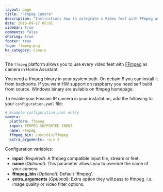 ```yaml
---
layout: page
title: "FFmpeg Camera"
description: "Instructions how to integrate a Video feet with FFmpeg as cameras within Home Assistant."
date: 2015-09-17 08:01
sidebar: true
comments: false
sharing: true
footer: true
logo: ffmpeg.png
ha_category: Camera
---
```



The `ffmpeg` platform allows you to use every video feet with [FFmpeg](http://www.ffmpeg.org/) as camera in Home Assistant.

<p class='note'>
You need a ffmpeg binary in your system path. On debain 8 you can install it from backports. If you want HW support on raspberry you need self build from source. Windows binary are avilable on ffmpeg homepage.
</p>

To enable your Foscam IP camera in your installation, add the following to your `configuration.yaml` file:

```yaml
# Example configuration.yaml entry
camera:
  platform: ffmpeg
  input: FFMPEG_SUPPORTED_INPUT
  name: FFmpeg
  ffmpeg_bin: /usr/bin/ffmpeg
  extra_arguments: -q:v 2
```

Configuration variables:

- **input** (*Required*): A ffmpeg compatible input file, stream or feet.
- **name** (*Optional*): This parameter allows you to override the name of your camera.
- **ffmpeg_bin** (*Optional*): Default 'ffmpeg'.
- **extra_arguments** (*Optional*): Extra option they will pass to ffmpeg. i.e. image quality or video filter options.
